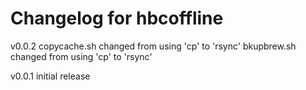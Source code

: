 # Changelog for hbcoffline
v0.0.2 
copycache.sh changed from using 'cp' to 'rsync'
bkupbrew.sh changed from using 'cp' to 'rsync'

v0.0.1 initial release 